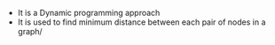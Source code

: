 - It is a Dynamic programming approach
- It is used to find minimum distance between each pair of nodes in a graph/